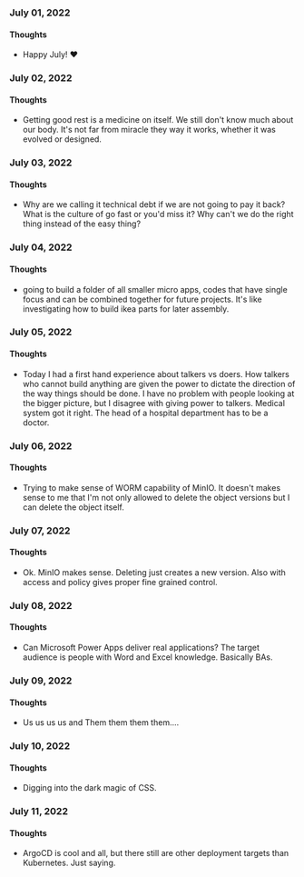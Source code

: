 ### July 01, 2022

#### Thoughts

- Happy July!  ❤

  



### July 02, 2022

#### Thoughts

- Getting good rest is a medicine on itself. We still don't know much about our body. It's not far from miracle they way it works, whether it was evolved or designed.



### July 03, 2022

#### Thoughts

- Why are we calling it technical debt if we are not going to pay it back? What is the culture of go fast or you'd miss it? Why can't we do the right thing instead of the easy thing?

  
### July 04, 2022

#### Thoughts

- going to build a folder of all smaller micro apps, codes that have single focus and can be combined together for future projects. It's like investigating how to build ikea parts for later assembly.
  
    

### July 05, 2022

#### Thoughts

- Today I had a first hand experience about talkers vs doers. How talkers who cannot build anything are given the power to dictate the direction of the way things should be done. I have no problem with people looking at the bigger picture, but I disagree with giving power to talkers. Medical system got it right. The head of a hospital department has to be a doctor. 

  

### July 06, 2022

#### Thoughts

- Trying to make sense of WORM capability of MinIO. It doesn't makes sense to me that I'm not only allowed to delete the object versions but I can delete the object itself.



### July 07, 2022

#### Thoughts

- Ok. MinIO makes sense. Deleting just creates a new version. Also with access and policy gives proper fine grained control.



### July 08, 2022

#### Thoughts

- Can Microsoft Power Apps deliver real applications? The target audience is people with Word and Excel knowledge. Basically BAs. 



### July 09, 2022

#### Thoughts

- Us us us us and Them them them them....



### July 10, 2022

#### Thoughts

- Digging into the dark magic of CSS.



### July 11, 2022

#### Thoughts

- ArgoCD is cool and all, but there still are other deployment targets than Kubernetes. Just saying.

